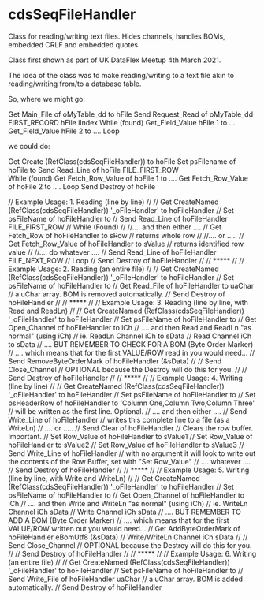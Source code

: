 # cdsSeqFileHandler
Class for reading/writing text files. Hides channels, handles BOMs, embedded CRLF and embedded quotes.

Class first shown as part of UK DataFlex Meetup 4th March 2021.

The idea of the class was to make reading/writing to a text file akin to reading/writing from/to a database table.

So, where we might go:

Get Main_File of oMyTable_dd to hFile
Send Request_Read of oMyTable_dd FIRST_RECORD hFile iIndex
While (found)
    Get_Field_Value hFile 1 to  ....
    Get_Field_Value hFile 2 to  ....
Loop

we could do:

Get Create (RefClass(cdsSeqFileHandler)) to hoFile
Set psFilename of hoFile to <filename>
Send Read_Line of hoFile FILE_FIRST_ROW  
While (found)
    Get Fetch_Row_Value of hoFile 1 to ....
    Get Fetch_Row_Value of hoFile 2 to ....
Loop
Send Destroy of hoFile

  

// Example Usage: 1. Reading (line by line) 
//
// Get CreateNamed (RefClass(cdsSeqFileHandler)) '_oFileHandler' to hoFileHandler
// Set psFileName of hoFileHandler to <FileName>
// Send Read_Line of hoFileHandler FILE_FIRST_ROW
// While (Found)
//     //.... and then either ....
//     Get Fetch_Row of hoFileHandler to sRow                    // returns whole row
//     //.... or .....
//     Get Fetch_Row_Value of hoFileHandler <iColumn> to sValue  // returns identified row value
//     //.... do whatever ....
//     Send Read_Line of hoFileHandler FILE_NEXT_ROW
// Loop
// Send Destroy of hoFileHandler
//
// *****
//
// Example Usage: 2. Reading (an entire file) 
//
// Get CreateNamed (RefClass(cdsSeqFileHandler)) '_oFileHandler' to hoFileHandler
// Set psFileName of hoFileHandler to <FileName>
// Get Read_File  of hoFileHandler to uaChar                            // a uChar array. BOM is removed automatically.
// Send Destroy of hoFileHandler
//
// *****
//
// Example Usage: 3. Reading (line by line, with Read and ReadLn) 
//
// Get CreateNamed (RefClass(cdsSeqFileHandler)) '_oFileHandler' to hoFileHandler
// Set psFileName   of hoFileHandler to <FileName>
// Get Open_Channel of hoFileHandler to iCh
// .... and then Read and ReadLn "as normal" (using iCh)
// ie. ReadLn Channel iCh to sData
//     Read   Channel iCh to sData
// .... BUT REMEMBER TO CHECK FOR A BOM (Byte Order Marker)
// .... which means that for the first VALUE/ROW read in you would need...
// Send RemoveByteOrderMark of hoFileHandler (&sData) 
//
// Send Close_Channel   // OPTIONAL because the Destroy will do this for you.
//
// Send Destroy of hoFileHandler
//
// *****
//
// Example Usage: 4. Writing (line by line)
//
// Get CreateNamed (RefClass(cdsSeqFileHandler)) '_oFileHandler' to hoFileHandler
// Set psFileName  of hoFileHandler to <FileName>
// Set psHeaderRow of hoFileHandler to 'Column One,Column Two,Column Three' // will be written as the first line. Optional.
// .... and then either ....
// Send Write_Line of hoFileHandler <sLine>                     // writes this complete line to a file (as a WriteLn)
//     .... or .....
// Send Clear    of hoFileHandler                               // Clears the row buffer. Important.
// Set Row_Value of hoFileHandler <iColumn Number> to sValue1
// Set Row_Value of hoFileHandler <iColumn Number> to sValue2
// Set Row_Value of hoFileHandler <iColumn Number> to sValue3
// Send Write_Line of hoFileHandler                             // with no argument it will look to write out the contents of the Row Buffer, set with "Set Row_Value"
//     .... whatever ....
// Send Destroy of hoFileHandler
//
// *****
//
// Example Usage: 5. Writing (line by line, with Write and WriteLn) 
//
// Get CreateNamed (RefClass(cdsSeqFileHandler)) '_oFileHandler' to hoFileHandler
// Set psFileName of hoFileHandler to <FileName>
// Get Open_Channel of hoFileHandler to iCh
// .... and then Write and WriteLn "as normal" (using iCh)
// ie. WriteLn Channel iCh sData
//     Write   Channel iCh sData
// .... BUT REMEMBER TO ADD A BOM (Byte Order Marker)
// .... which means that for the first VALUE/ROW written out you would need...
// Get AddByteOrderMark of hoFileHandler eBomUtf8 (&sData)
// Write/WriteLn Channel iCh sData
//
// Send Close_Channel   // OPTIONAL because the Destroy will do this for you.
//
// Send Destroy of hoFileHandler
//
// *****
//
// Example Usage: 6. Writing (an entire file) 
//
// Get CreateNamed (RefClass(cdsSeqFileHandler)) '_oFileHandler' to hoFileHandler
// Set psFileName  of hoFileHandler to <FileName>
// Send Write_File of hoFileHandler uaChar          // a uChar array. BOM is added automatically.
// Send Destroy of hoFileHandler
